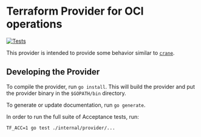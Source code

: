# Terraform Provider for OCI operations

[![Tests](https://github.com/chainguard-dev/terraform-provider-oci/actions/workflows/test.yml/badge.svg)](https://github.com/imjasonh/terraform-provider-oci/actions/workflows/test.yml)

This provider is intended to provide some behavior similar to [`crane`](https://github.com/google/go-containerregistry/blob/main/cmd/crane/README.md).

## Developing the Provider

To compile the provider, run `go install`. This will build the provider and put the provider binary in the `$GOPATH/bin` directory.

To generate or update documentation, run `go generate`.

In order to run the full suite of Acceptance tests, run:

```shell
TF_ACC=1 go test ./internal/provider/...
```
